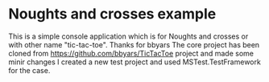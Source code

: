 # Noughts and crosses example
This is a simple console application which is for Noughts and crosses or with other name "tic-tac-toe". Thanks for bbyars
The core project has been cloned from https://github.com/bbyars/TicTacToe project and made some minir changes
I created a new test project and used MSTest.TestFramework for the case.
